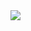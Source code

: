 <img src="https://img.shields.io/badge/Javascript-#404040?style=for-the-badge&logo=appveyor&logoColor=F7DF1E"/>

